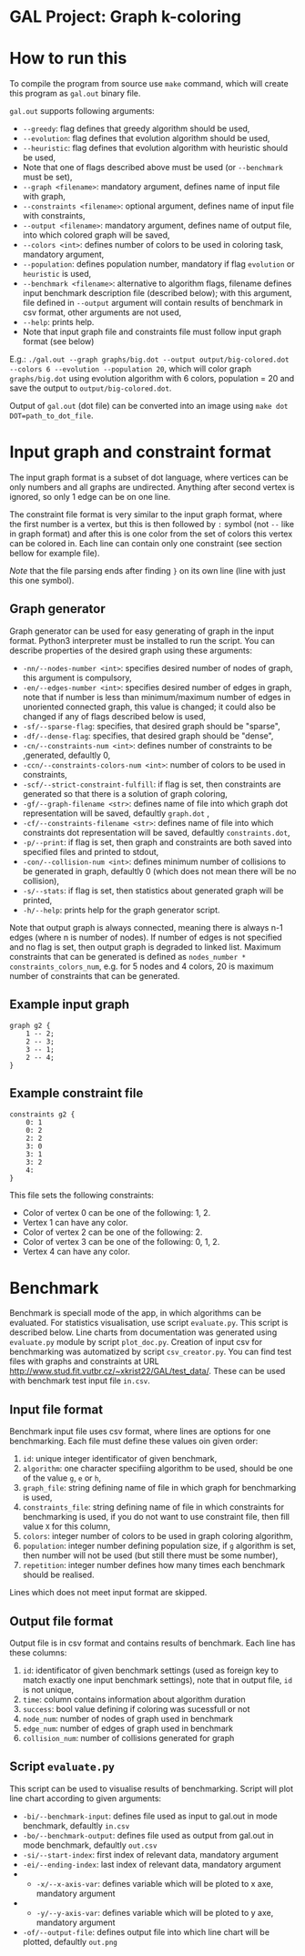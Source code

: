 # GAL Project: Graph k-coloring 

# How to run this
To compile the program from source use `make` command, which will create this program as `gal.out` binary file.

`gal.out` supports following arguments:
- `--greedy`: flag defines that greedy algorithm should be used,
- `--evolution`: flag defines that evolution algorithm should be used,
- `--heuristic`: flag defines that evolution algorithm with heuristic should be used,
- Note that one of flags described above must be used (or `--benchmark` must be set),
- `--graph <filename>`: mandatory argument, defines name of input file with graph,
- `--constraints <filename>`: optional argument, defines name of input file with constraints,
- `--output <filename>`: mandatory argument, defines name of output file, into which colored graph will be saved,
- `--colors <int>`: defines number of colors to be used in coloring task, mandatory argument,
- `--population`: defines population number, mandatory if flag `evolution` or `heuristic` is used,
- `--benchmark <filename>`: alternative to algorithm flags, filename defines input benchmark description file (described below); with this argument, file defined in `--output` argument will contain results of benchmark in csv format, other arguments are not used,
- `--help`: prints help.
- Note that input graph file and constraints file must follow input graph format (see below)

E.g.: `./gal.out --graph graphs/big.dot --output output/big-colored.dot --colors 6 --evolution --population 20`, which will color graph `graphs/big.dot` using evolution algorithm with 6 colors, population = 20 and save the output to `output/big-colored.dot`.

Output of `gal.out` (dot file) can be converted into an image using `make dot DOT=path_to_dot_file`.

# Input graph and constraint format

The input graph format is a subset of dot language, where vertices can be only numbers and all graphs are undirected.
Anything after second vertex is ignored, so only 1 edge can be on one line.

The constraint file format is very similar to the input graph format, where the first number is a vertex, but this is
then followed by `:` symbol (not `--` like in graph format) and after this is one color from the set of colors
this vertex can be colored in. Each line can contain only one constraint (see section bellow for example file). 

_Note_ that the file parsing ends after finding `}` on its own line (line with just this one symbol).

## Graph generator
Graph generator can be used for easy generating of graph in the input format. Python3 interpreter must be installed to run the script. You can describe properties of the desired graph using these arguments:
- `-nn/--nodes-number <int>`: specifies desired number of nodes of graph, this argument is compulsory,
- `-en/--edges-number <int>`: specifies desired number of edges in graph, note that if number is less than minimum/maximum number of edges in unoriented connected graph, this value is changed; it could also be changed if any of flags described below is used,
- `-sf/--sparse-flag`: specifies, that desired graph should be "sparse",
- `-df/--dense-flag`: specifies, that desired graph should be "dense",
- `-cn/--constraints-num <int>`: defines number of constraints to be ,generated, defaultly 0,
- `-ccn/--constraints-colors-num <int>`: number of colors to be used in constraints,
- `-scf/--strict-constraint-fulfill`: if flag is set, then constraints are generated so that there is a solution of graph coloring,
- `-gf/--graph-filename <str>`: defines name of file into which graph dot representation will be saved, defaultly `graph.dot` ,
- `-cf/--constraints-filename <str>`: defines name of file into which constraints dot representation will be saved, defaultly `constraints.dot`,
- `-p/--print`: if flag is set, then graph and constraints are both saved into specified files and printed to stdout,
- `-con/--collision-num <int>`: defines minimum number of collisions to be generated in graph, defaultly 0 (which does not mean there will be no collision),
- `-s/--stats`: if flag is set, then statistics about generated graph will be printed,
- `-h/--help`: prints help for the graph generator script. 

Note that output graph is always connected, meaning there is always n-1 edges (where n is number of nodes). If number of edges is not specified and no flag is set, then output graph is degraded to linked list. Maximum constraints that can be generated is defined as `nodes_number * constraints_colors_num`, e.g. for 5 nodes and 4 colors, 20 is maximum number of constraints that can be generated. 

## Example input graph
```
graph g2 {
	1 -- 2;
	2 -- 3;
	3 -- 1;
	2 -- 4;
}
```

## Example constraint file
```
constraints g2 {
	0: 1
	0: 2
	2: 2
	3: 0
	3: 1
	3: 2
	4: 
}
```
This file sets the following constraints: 
* Color of vertex 0 can be one of the following: 1, 2.
* Vertex 1 can have any color.
* Color of vertex 2 can be one of the following: 2.
* Color of vertex 3 can be one of the following: 0, 1, 2.
* Vertex 4 can have any color.

# Benchmark
Benchmark is speciall mode of the app, in which algorithms can be evaluated. For statistics visualisation, use script `evaluate.py`. This script is described below. Line charts from documentation was generated using `evaluate.py` module by script `plot_doc.py`. Creation of input csv for benchmarking was automatized by script `csv_creator.py`. You can find test files with graphs and constraints at URL http://www.stud.fit.vutbr.cz/~xkrist22/GAL/test_data/. These can be used with benchmark test input file  `in.csv`.

## Input file format
Benchmark input file uses csv format, where lines are options for one benchmarking. Each file must define these values oin given order:
1. `id`: unique integer identificator of given benchmark,
2. `algorithm`: one character specifiing algorithm to be used, should be one of the value `g`, `e` or `h`,
3. `graph_file`: string defining name of file in which graph for benchmarking is used,
4. `constraints_file`: string defining name of file in which constraints for benchmarking is used, if you do not want to use constraint file, then fill value `X` for this column,
5. `colors`: integer number of colors to be used in graph coloring algorithm,
6. `population`: integer number defining population size, if `g` algorithm is set, then number will not be used (but still there must be some number),
7. `repetition`: integer number defines how many times each benchmark should be realised.

Lines which does not meet input format are skipped.

## Output file format
Output file is in csv format and contains results of benchmark. Each line has these columns:
1. `id`: identificator of given benchmark settings (used as foreign key to match exactly one input benchmark settings), note that in output file, `id` is not unique,
2. `time`: column contains information about algorithm duration
3. `success`: bool value defining if coloring was sucessfull or not
4. `node_num`: number of nodes of graph used in benchmark
4. `edge_num`: number of edges of graph used in benchmark
5. `collision_num`: number of collisions generated for graph

## Script `evaluate.py`
This script can be used to visualise results of benchmarking. Script will plot line chart according to given arguments:
- `-bi/--benchmark-input`: defines file used as input to gal.out in mode benchmark, defaultly `in.csv`
- `-bo/--benchmark-output`: defines file used as output from gal.out in mode benchmark, defaultly `out.csv`
- `-si/--start-index`: first index of relevant data, mandatory argument
- `-ei/--ending-index`: last index of relevant data, mandatory argument
- - `-x/--x-axis-var`: defines variable which will be ploted to x axe, mandatory argument
- - `-y/--y-axis-var`: defines variable which will be ploted to y axe, mandatory argument
- `-of/--output-file`: defines output file into which line chart will be plotted, defaultly `out.png`